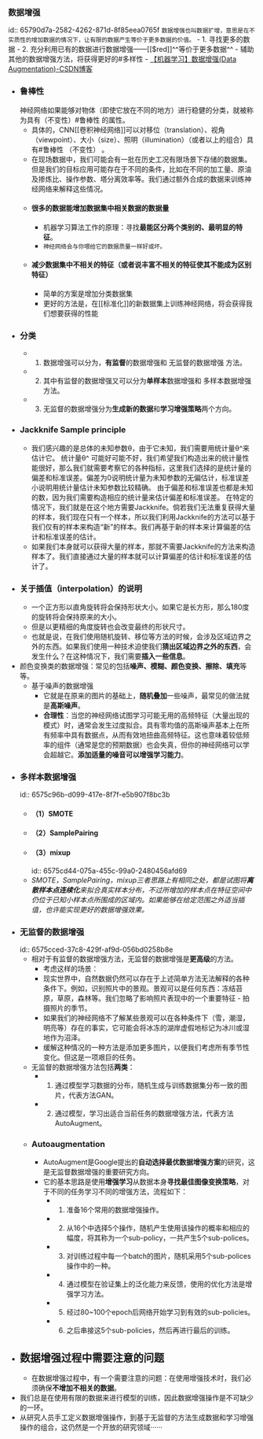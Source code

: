 ### 数据增强
id:: 65790d7a-2582-4262-871d-8f85eea0765f
`数据增强也叫数据扩增，意思是在不实质性的增加数据的情况下，让有限的数据产生等价于更多数据的价值。`
	- 1.  寻找更多的数据
	- 2.  充分利用已有的数据进行数据增强——[[$red]]^^等价于更多数据^^
	- 辅助其他的数据增强方法，将获得更好的#多样性
	- [【机器学习】数据增强(Data Augmentation)-CSDN博客](https://blog.csdn.net/weixin_44211968/article/details/120995096)
- ### 鲁棒性
  神经网络如果能够对物体（即使它放在不同的地方）进行稳健的分类，就被称为具有（不变性）#鲁棒性 的属性。
	- 具体的，CNN[[卷积神经网络]]可以对移位（translation）、视角（viewpoint）、大小（size）、照明（illumination）（或者以上的组合）具有#鲁棒性 （不变性） 。
	- 在现场数据中，我们可能会有一批在历史工况有限场景下存储的数据集。但是我们的目标应用可能存在于不同的条件，比如在不同的加工量、原油及掺炼比、操作参数、塔分离效率等。我们通过额外合成的数据来训练神经网络来解释这些情况。
	- #### **很多的数据**能增加数据集中相关数据的数据量
		- 机器学习算法工作的原理：寻找**最能区分两个类别的、最明显的特征**。
		- `神经网络会与你喂给它的数据质量一样好或坏。`
	- #### **减少数据集中不相关的特征**（或者说丰富不相关的特征使其不能成为区别特征）
		- 简单的方案是增加分类数据集
		- 更好的方法是，在[[标准化]]的新数据集上训练神经网络，将会获得我们想要获得的性能
- ### 分类
	- 1.  数据增强可以分为，**有监督**的数据增强和 无监督的数据增强 方法。
	- 2.  其中有监督的数据增强又可以分为**单样本**数据增强和 多样本数据增强 方法。
	- 3.  无监督的数据增强分为**生成新的数据**和**学习增强策略**两个方向。
- ### Jackknife Sample principle
	- 我们感兴趣的是总体的未知参数θ，由于它未知，我们需要用统计量θ^来估计它。
	  统计量θ^
	  可能好可能不好，我们希望我们构造出来的统计量性能很好，那么我们就需要考察它的各种指标，这里我们选择的是统计量的偏差和标准误差。偏差为0说明统计量为未知参数的无偏估计，标准误差小说明用统计量估计未知参数比较精确。
	  由于偏差和标准误差也都是未知的数，因为我们需要构造相应的统计量来估计偏差和标准误差。
	  在特定的情况下，我们就是在这个地方需要Jackknife。倘若我们无法重复获得大量的样本，我们现在只有一个样本，所以我们利用Jackknife的方法可以基于我们仅有的样本来构造“新”的样本。我们再基于新的样本来计算偏差的估计和标准误差的估计。
	- 如果我们本身就可以获得大量的样本，那就不需要Jackknife的方法来构造样本了。我们直接通过大量的样本就可以计算偏差的估计和标准误差的估计了。
- ### 关于插值（interpolation）的说明
	- 一个正方形以直角旋转将会保持形状大小。如果它是长方形，那么180度的旋转将会保持原来的大小。
	- 但是以更精细的角度旋转也会改变最终的形状尺寸。
	- 也就是说，在我们使用随机旋转、移位等方法的时候，会涉及区域边界之外的东西。如果我们使用一种技术迫使我们**猜出区域边界之外的东西**，会发生什么？在这种情况下，我们需要**插入一些信息**。
- 颜色变换类的数据增强：常见的包括**噪声、模糊、颜色变换、擦除、填充**等等。
	- 基于噪声的数据增强
		- 它就是在原来的图片的基础上，**随机叠加**一些噪声，最常见的做法就是**高斯噪声**。
		- **合理性**：当您的神经网络试图学习可能无用的高频特征（大量出现的模式）时，通常会发生过度拟合。具有零均值的高斯噪声基本上在所有频率中具有数据点，从而有效地扭曲高频特征。这也意味着较低频率的组件（通常是您的预期数据）也会失真，但你的神经网络可以学会超越它。**添加适量的噪音可以增强学习能力**。
- ### 多样本数据增强
  id:: 6575c96b-d099-417e-8f7f-e5b907f8bc3b
	- #### （1）SMOTE
	- #### （2）SamplePairing
	- #### （3）mixup
	  id:: 6575cd44-075a-455c-99a0-2480456afd69
	- *SMOTE，SamplePairing，mixup三者思路上有相同之处，都是试图将**离散样本点连续化**来拟合真实样本分布，不过所增加的样本点在特征空间中仍位于已知小样本点所围成的区域内。如果能够在给定范围之外适当插值，也许能实现更好的数据增强效果。*
- ### 无监督的数据增强
  id:: 6575cced-37c8-429f-af9d-056bd0258b8e
	- 相对于有监督的数据增强方法，无监督的数据增强是**更高级**的方法。
		- 考虑这样的场景：
		- 现实世界中，自然数据仍然可以存在于上述简单方法无法解释的各种条件下。例如，识别照片中的景观。景观可以是任何东西：冻结苔原，草原，森林等。我们忽略了影响照片表现中的一个重要特征 - 拍摄照片的季节。
		- 如果我们的神经网络不了解某些景观可以在各种条件下（雪，潮湿，明亮等）存在的事实，它可能会将冰冻的湖岸虚假地标记为冰川或湿地作为沼泽。
		- 缓解这种情况的一种方法是添加更多图片，以便我们考虑所有季节性变化。但这是一项艰巨的任务。
	- 无监督的数据增强方法包括**两类**：
		- 1.  通过模型学习数据的分布，随机生成与训练数据集分布一致的图片，代表方法GAN。
		- 2.  通过模型，学习出适合当前任务的数据增强方法，代表方法AutoAugment。
	- ### Autoaugmentation
		- AutoAugment是Google提出的**自动选择最优数据增强方案**的研究，这是无监督数据增强的重要研究方向。
		- 它的基本思路是使用**增强学习**从数据本身**寻找最佳图像变换策略**，对于不同的任务学习不同的增强方法，流程如下：
			- 1.  准备16个常用的数据增强操作。
			- 2.  从16个中选择5个操作，随机产生使用该操作的概率和相应的幅度，将其称为一个sub-policy，一共产生5个sub-polices。
			- 3.  对训练过程中每一个batch的图片，随机采用5个sub-polices操作中的一种。
			- 4.  通过模型在验证集上的泛化能力来反馈，使用的优化方法是增强学习方法。
			- 5.  经过80~100个epoch后网络开始学习到有效的sub-policies。
			- 6.  之后串接这5个sub-policies，然后再进行最后的训练。
- ## 数据增强过程中需要注意的问题
	- 在数据增强过程中，有一个需要注意的问题：在使用增强技术时，我们必须确保**不增加不相关的数据**。
- 我们总是在使用有限的数据来进行模型的训练，因此数据增强操作是不可缺少的一环。
- 从研究人员手工定义数据增强操作，到基于无监督的方法生成数据和学习增强操作的组合，这仍然是一个开放的研究领域······